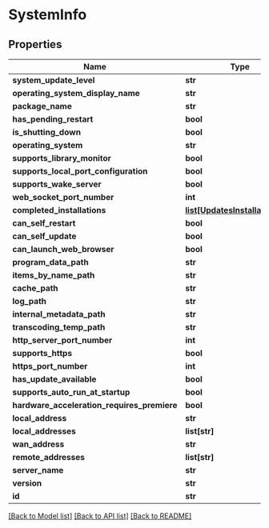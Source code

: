 # SystemInfo

## Properties
Name | Type | Description | Notes
------------ | ------------- | ------------- | -------------
**system_update_level** | **str** |  | [optional] 
**operating_system_display_name** | **str** |  | [optional] 
**package_name** | **str** |  | [optional] 
**has_pending_restart** | **bool** |  | [optional] 
**is_shutting_down** | **bool** |  | [optional] 
**operating_system** | **str** |  | [optional] 
**supports_library_monitor** | **bool** |  | [optional] 
**supports_local_port_configuration** | **bool** |  | [optional] 
**supports_wake_server** | **bool** |  | [optional] 
**web_socket_port_number** | **int** |  | [optional] 
**completed_installations** | [**list[UpdatesInstallationInfo]**](UpdatesInstallationInfo.md) |  | [optional] 
**can_self_restart** | **bool** |  | [optional] 
**can_self_update** | **bool** |  | [optional] 
**can_launch_web_browser** | **bool** |  | [optional] 
**program_data_path** | **str** |  | [optional] 
**items_by_name_path** | **str** |  | [optional] 
**cache_path** | **str** |  | [optional] 
**log_path** | **str** |  | [optional] 
**internal_metadata_path** | **str** |  | [optional] 
**transcoding_temp_path** | **str** |  | [optional] 
**http_server_port_number** | **int** |  | [optional] 
**supports_https** | **bool** |  | [optional] 
**https_port_number** | **int** |  | [optional] 
**has_update_available** | **bool** |  | [optional] 
**supports_auto_run_at_startup** | **bool** |  | [optional] 
**hardware_acceleration_requires_premiere** | **bool** |  | [optional] 
**local_address** | **str** |  | [optional] 
**local_addresses** | **list[str]** |  | [optional] 
**wan_address** | **str** |  | [optional] 
**remote_addresses** | **list[str]** |  | [optional] 
**server_name** | **str** |  | [optional] 
**version** | **str** |  | [optional] 
**id** | **str** |  | [optional] 

[[Back to Model list]](../README.md#documentation-for-models) [[Back to API list]](../README.md#documentation-for-api-endpoints) [[Back to README]](../README.md)

